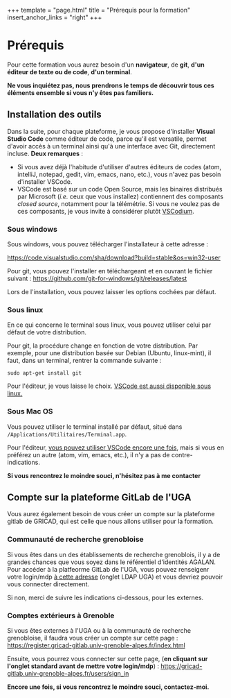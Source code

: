 +++
template = "page.html"
title = "Prérequis pour la formation"
insert_anchor_links = "right"
+++

# Prérequis

Pour cette formation vous aurez besoin d'un **navigateur**, de **git**, **d'un éditeur de texte ou de code**, **d'un terminal**. 

**Ne vous inquiétez pas, nous prendrons le temps de découvrir tous ces éléments ensemble si vous n'y êtes pas familiers.** 


## Installation des outils

Dans la suite, pour chaque plateforme, je vous propose d'installer **Visual Studio Code** comme éditeur de code, parce qu'il est versatile, permet d'avoir accès à un terminal ainsi qu'à une interface avec Git, directement incluse. **Deux remarques** : 

- Si vous avez déjà l'habitude d'utiliser d'autres éditeurs de codes (atom, intelliJ, notepad, gedit, vim, emacs, nano, etc.), vous n'avez pas besoin d'installer VSCode. 
- VSCode est basé sur un code Open Source, mais les binaires distribués par Microsoft (*i.e.* ceux que vous installez) contiennent des composants *closed source*, notamment pour la télémétrie. Si vous ne voulez pas de ces composants, je vous invite à considérer plutôt [VSCodium](https://vscodium.com/#install). 

### Sous windows 

Sous windows, vous pouvez télécharger l'installateur à cette adresse : 

https://code.visualstudio.com/sha/download?build=stable&os=win32-user

Pour git, vous pouvez l'installer en téléchargeant et en ouvrant le fichier suivant : 
https://github.com/git-for-windows/git/releases/latest

Lors de l'installation, vous pouvez laisser les options cochées par défaut. 

### Sous linux

En ce qui concerne le terminal sous linux, vous pouvez utiliser celui par défaut de votre distribution. 

Pour git, la procédure change en fonction de votre distribution. Par exemple, pour une distribution basée sur Debian (Ubuntu, linux-mint), il faut, dans un terminal, rentrer la commande suivante : 
```
sudo apt-get install git
```

Pour l'éditeur, je vous laisse le choix. [VSCode est aussi disponible sous linux.](https://code.visualstudio.com/docs/setup/linux)

### Sous Mac OS

Vous pouvez utiliser le terminal installé par défaut, situé dans `/Applications/Utilitaires/Terminal.app`.

Pour l'éditeur, [vous pouvez utiliser VSCode encore une fois](https://code.visualstudio.com/docs/setup/mac), mais si vous en préférez un autre (atom, vim, emacs, etc.), il n'y a pas de contre-indications. 

**Si vous rencontrez le moindre souci, n'hésitez pas à me contacter**

## Compte sur la plateforme GitLab de l'UGA

Vous aurez également besoin de vous créer un compte sur la plateforme gitlab de GRICAD, qui est celle que nous allons utiliser pour la formation. 

### Communauté de recherche grenobloise

Si vous êtes dans un des établissements de recherche grenoblois, il y a de grandes chances que vous soyez dans le référentiel d'identités AGALAN. Pour accéder à la platfeorme GitLab de l'UGA, vous pouvez renseigenr votre login/mdp [à cette adresse](https://gricad-gitlab.univ-grenoble-alpes.fr/users/sign_in) (onglet LDAP UGA) et vous devriez pouvoir vous connecter directement.

Si non, merci de suivre les indications ci-dessous, pour les externes. 

### Comptes extérieurs à Grenoble

Si vous êtes externes à l'UGA ou à la communauté de recherche grenobloise, il faudra vous créer un compte sur cette page : 
https://register.gricad-gitlab.univ-grenoble-alpes.fr/index.html

Ensuite, vous pourrez vous connecter sur cette page, (**en cliquant sur l'onglet standard avant de mettre votre login/mdp**) : 
https://gricad-gitlab.univ-grenoble-alpes.fr/users/sign_in

**Encore une fois, si vous rencontrez le moindre souci, contactez-moi.**

